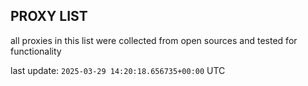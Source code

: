 ## PROXY LIST

all proxies in this list were collected from open sources and tested for functionality

last update: `2025-03-29 14:20:18.656735+00:00` UTC